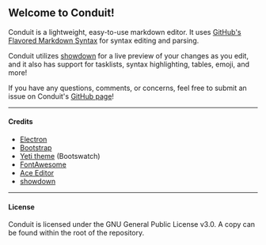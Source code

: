 ## Welcome to Conduit!

Conduit is a lightweight, easy-to-use markdown editor.
It uses [GitHub's Flavored Markdown Syntax](https://guides.github.com/features/mastering-markdown/) for syntax editing and parsing.

Conduit utilizes [showdown](https://github.com/showdownjs/showdown) for a live preview of your changes as you edit, and it also has support for tasklists, syntax highlighting, tables, emoji, and more!

If you have any questions, comments, or concerns, feel free to submit an issue on Conduit's [GitHub page](https://github.com/zackdevine/conduit/issues)!

---

#### Credits
- [Electron](https://electron.atom.io)
- [Bootstrap](https://getbootstrap.com)
- [Yeti theme](https://bootswatch.com/yeti) (Bootswatch)
- [FontAwesome](https://fontawesome.io)
- [Ace Editor](https://ace.c9.io)
- [showdown](https://github.com/showdownjs/showdown)

---

#### License
Conduit is licensed under the GNU General Public License v3.0. A copy can be found within the root of the repository.
